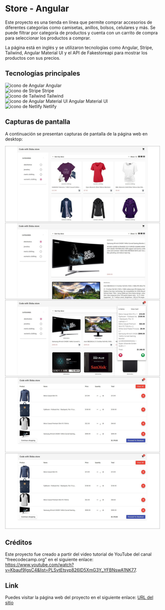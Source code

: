 # Store - Angular

Este proyecto es una tienda en línea que permite comprar accesorios de diferentes categorías como camisetas, anillos, bolsos, celulares y más. Se puede filtrar por categoría de productos y cuenta con un carrito de compra para seleccionar los productos a comprar. 

La página está en inglés y se utilizaron tecnologías como Angular, Stripe, Tailwind, Angular Material UI y el API de Fakestoreapi para mostrar los productos con sus precios.

## Tecnologías principales

![icono de Angular](https://res.cloudinary.com/dyvccdkkl/image/upload/v1675897057/Iconos/Angular_ixnav0.png) Angular  
![icono de Stripe](https://res.cloudinary.com/dyvccdkkl/image/upload/v1679344839/Iconos/Stripe_wvfb7a.png) Stripe  
![icono de Tailwind](https://res.cloudinary.com/dyvccdkkl/image/upload/v1675900964/Iconos/Tailwind_ulewag.png) Tailwind  
![icono de Angular Material UI](https://res.cloudinary.com/dyvccdkkl/image/upload/v1675897057/Iconos/AngularMaterialUI_drwmft.png) Angular Material UI  
![icono de Netlify](https://res.cloudinary.com/dyvccdkkl/image/upload/v1676957754/Iconos/Netlify_yxm0xq.png) Netlify  

## Capturas de pantalla

A continuación se presentan capturas de pantalla de la página web en desktop:

![desktop1](./src/assets/screenshots/Desktop1.jpg)  
![desktop2](./src/assets/screenshots/Desktop2.jpg)  
![desktop3](./src/assets/screenshots/Desktop3.jpg)
![desktop4](./src/assets/screenshots/Desktop4.jpg)  
![desktop5](./src/assets/screenshots/Desktop5.jpg)  

## Créditos

Este proyecto fue creado a partir del video tutorial de YouTube del canal "freecodecamp.org" en el siguiente enlace: https://www.youtube.com/watch?v=Kbauf9IgsC4&list=PLSvtEtsyp826ID5XmG3Y_YFBNswA1NK77.

## Link

Puedes visitar la página web del proyecto en el siguiente enlace: [URL del sitio](https://1-porfolio-yha.netlify.app/)
